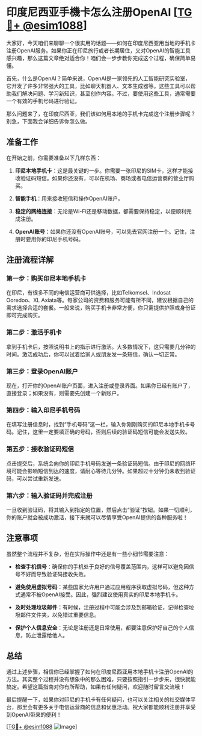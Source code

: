 # 印度尼西亚手機卡怎么注册OpenAI [[TG💪+ @esim1088](https://t.me/s/esim1088)]

大家好，今天咱们来聊聊一个很实用的话题——如何在印度尼西亚用当地的手机卡注册OpenAI服务。如果你正在印尼旅行或者长期居住，又对OpenAI的智能工具感兴趣，那么这篇文章绝对适合你！咱们会一步步教你完成这个过程，确保简单易懂。

首先，什么是OpenAI？简单来说，OpenAI是一家领先的人工智能研究实验室，它开发了许多非常强大的工具，比如聊天机器人、文本生成器等。这些工具可以帮助我们解决问题、学习新知识，甚至创作内容。不过，要使用这些工具，通常需要一个有效的手机号码进行验证。

那么问题来了，在印度尼西亚，我们该如何用本地的手机卡完成这个注册步骤呢？别急，下面我会详细告诉你怎么做。

## 准备工作

在开始之前，你需要准备以下几样东西：

1. **印尼本地手机卡**：这是最关键的一步。你需要一张印尼的SIM卡，这样才能接收验证码短信。如果你还没有，可以在机场、商场或者电信运营商的营业厅购买。
   
2. **智能手机**：用来接收短信和操作OpenAI账户。

3. **稳定的网络连接**：无论是Wi-Fi还是移动数据，都需要保持稳定，以便顺利完成注册。

4. **OpenAI账号**：如果你还没有OpenAI账号，可以先去官网注册一个。记住，注册时要用你的印尼手机号码。

## 注册流程详解

### 第一步：购买印尼本地手机卡

在印尼，有很多不同的电信运营商可供选择，比如Telkomsel、Indosat Ooredoo、XL Axiata等。每家公司的资费和服务可能有所不同，建议根据自己的需求选择合适的套餐。一般来说，购买手机卡非常方便，你只需提供护照或身份证即可完成购买。

### 第二步：激活手机卡

拿到手机卡后，按照说明书上的指示进行激活。大多数情况下，这只需要几分钟的时间。激活成功后，你可以试着给家人或朋友发一条短信，确认一切正常。

### 第三步：登录OpenAI账户

现在，打开你的OpenAI账户页面，进入注册或登录界面。如果你已经有账户了，直接登录；如果没有，则需要先创建一个新账户。

### 第四步：输入印尼手机号码

在填写注册信息时，找到“手机号码”这一栏，输入你刚刚购买的印尼本地手机卡号码。记住，这里一定要填正确的号码，否则后续的验证码短信可能会发送失败。

### 第五步：接收验证码短信

点击提交后，系统会向你的印尼手机号码发送一条验证码短信。由于印尼的网络环境可能会影响短信到达的速度，请耐心等待几分钟。如果超过十分钟仍未收到验证码，可以尝试重新发送。

### 第六步：输入验证码并完成注册

一旦收到验证码，将其输入到指定的位置，然后点击“验证”按钮。如果一切顺利，你的账户就会被成功激活，接下来就可以尽情享受OpenAI提供的各种服务啦！

## 注意事项

虽然整个流程并不复杂，但在实际操作中还是有一些小细节需要注意：

- **检查手机信号**：确保你的手机处于良好的信号覆盖范围内，这样可以避免因信号不好而导致验证码接收失败。
  
- **避免使用虚拟号码**：某些国家允许用户通过应用程序获取虚拟号码，但这种方式通常不被OpenAI接受。因此，强烈建议使用真实的印尼本地手机卡。

- **及时处理垃圾邮件**：有时候，注册过程中可能会涉及到邮箱验证，记得检查垃圾邮件文件夹，以免错过重要信息。

- **保护个人信息安全**：无论是注册还是日常使用，都要注意保护好自己的个人信息，防止泄露给他人。

## 总结

通过上述步骤，相信你已经掌握了如何在印度尼西亚用本地手机卡注册OpenAI的方法。其实整个过程并没有想象中的那么困难，只要按照指引一步步来，很快就能搞定。希望这篇指南对你有所帮助，如果有任何疑问，欢迎随时留言交流哦！

最后提醒一下，如果你对印尼的手机卡有任何疑问，也可以关注相关的社交媒体平台，那里会有更多关于电信运营商的信息和优惠活动。祝大家都能顺利注册并享受到OpenAI带来的便利！

[[TG💪+ @esim1088](https://t.me/s/esim1088) ![Image](https://i.postimg.cc/4NQfJmqS/Snipaste-2025-05-13-00-14-12.png)]